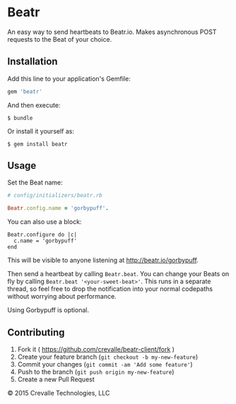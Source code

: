 # Beatr

An easy way to send heartbeats to Beatr.io.  Makes asynchronous POST requests to the Beat of your choice.

## Installation

Add this line to your application's Gemfile:

```ruby
gem 'beatr'
```

And then execute:

    $ bundle

Or install it yourself as:

    $ gem install beatr

## Usage

Set the Beat name: 

```ruby
# config/initializers/beatr.rb

Beatr.config.name = 'gorbypuff'.
```
You can also use a block:

```
Beatr.configure do |c|
  c.name = 'gorbypuff'
end
```

This will be visible to anyone listening at http://beatr.io/gorbypuff.

Then send a heartbeat by calling `Beatr.beat`.  You can change your Beats on fly by calling `Beatr.beat '<your-sweet-beat>'`.  This runs in a separate thread, so feel free to drop the notification into your normal codepaths without worrying about performance.

Using Gorbypuff is optional.


## Contributing

1. Fork it ( https://github.com/crevalle/beatr-client/fork )
2. Create your feature branch (`git checkout -b my-new-feature`)
3. Commit your changes (`git commit -am 'Add some feature'`)
4. Push to the branch (`git push origin my-new-feature`)
5. Create a new Pull Request

© 2015 Crevalle Technologies, LLC 
